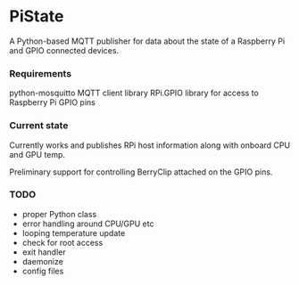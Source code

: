 PiState
=======

A Python-based MQTT publisher for data about the state of a Raspberry Pi and GPIO connected devices.

### Requirements

python-mosquitto MQTT client library
RPi.GPIO library for access to Raspberry Pi GPIO pins

### Current state

Currently works and publishes RPi host information along with onboard CPU and GPU temp.

Preliminary support for controlling BerryClip attached on the GPIO pins.

### TODO

 * proper Python class
 * error handling around CPU/GPU etc
 * looping temperature update
 * check for root access
 * exit handler
 * daemonize
 * config files